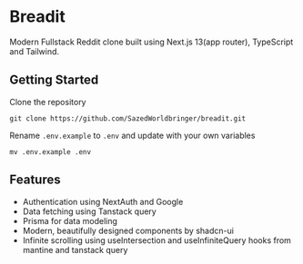 # Breadit

Modern Fullstack Reddit clone built using Next.js 13(app router), TypeScript and Tailwind.

## Getting Started

Clone the repository

    git clone https://github.com/SazedWorldbringer/breadit.git

Rename `.env.example` to `.env` and update with your own variables

    mv .env.example .env

## Features

- Authentication using NextAuth and Google 
- Data fetching using Tanstack query
- Prisma for data modeling
- Modern, beautifully designed components by shadcn-ui
- Infinite scrolling using useIntersection and useInfiniteQuery hooks from mantine and tanstack query
